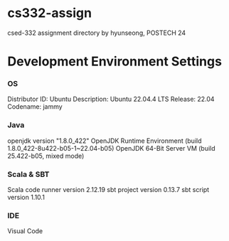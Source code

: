 # cs332-assign

csed-332 assignment directory by hyunseong, POSTECH 24

# Development Environment Settings
### OS
Distributor ID: Ubuntu
Description:    Ubuntu 22.04.4 LTS
Release:        22.04
Codename:       jammy

### Java
openjdk version "1.8.0_422"
OpenJDK Runtime Environment (build 1.8.0_422-8u422-b05-1~22.04-b05)
OpenJDK 64-Bit Server VM (build 25.422-b05, mixed mode)

### Scala & SBT
Scala code runner version 2.12.19
sbt project version 0.13.7
sbt script version 1.10.1

### IDE
Visual Code
